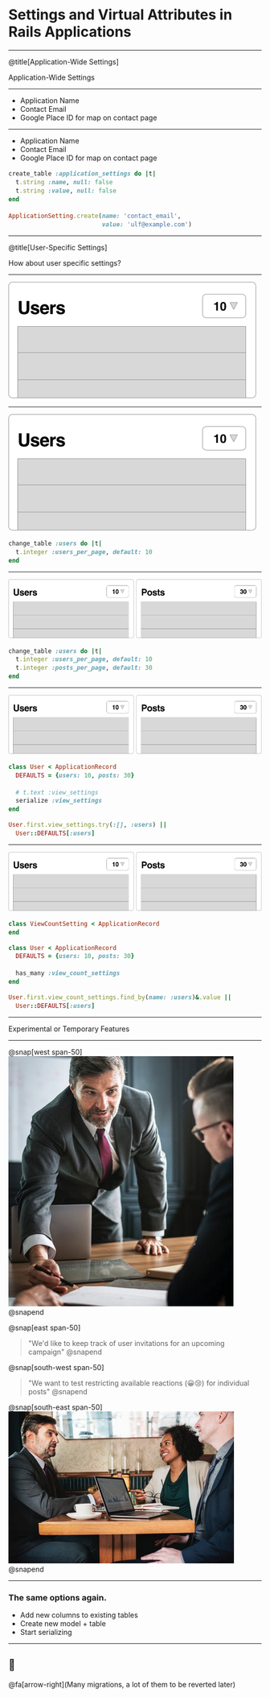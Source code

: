 # Settings and Virtual Attributes in Rails Applications

---

@title[Application-Wide Settings]

Application-Wide Settings

---

* Application Name
* Contact Email
* Google Place ID for map on contact page

---

* Application Name
* Contact Email
* Google Place ID for map on contact page

```ruby
create_table :application_settings do |t|
  t.string :name, null: false
  t.string :value, null: false
end

ApplicationSetting.create(name: 'contact_email', 
                          value: 'ulf@example.com')
```

---

@title[User-Specific Settings]

How about user specific settings?

---

![](assets/images/user-list.png)

---

![](assets/images/user-list.png)

```ruby
change_table :users do |t|
  t.integer :users_per_page, default: 10
end
```

---

![](assets/images/sa-lists.png)

```ruby
change_table :users do |t|
  t.integer :users_per_page, default: 10
  t.integer :posts_per_page, default: 30
end
```

---

![](assets/images/sa-lists.png)

```ruby
class User < ApplicationRecord
  DEFAULTS = {users: 10, posts: 30}

  # t.text :view_settings
  serialize :view_settings
end
```

```ruby
User.first.view_settings.try(:[], :users) || 
  User::DEFAULTS[:users]
```

---

![](assets/images/sa-lists.png)

```ruby
class ViewCountSetting < ApplicationRecord
end
```

```ruby
class User < ApplicationRecord
  DEFAULTS = {users: 10, posts: 30}

  has_many :view_count_settings
end
```

```ruby
User.first.view_count_settings.find_by(name: :users)&.value || 
  User::DEFAULTS[:users]
```

---

Experimental or Temporary Features

---

@snap[west span-50]
![](assets/images/manager1.png)
@snapend

@snap[east span-50]
> "We'd like to keep track of user invitations for an upcoming campaign"
@snapend

@snap[south-west span-50]
> "We want to test restricting available reactions (😀😢) for individual posts" 
@snapend

@snap[south-east span-50]
![](assets/images/manager2.png)
@snapend

---

### The same options again.

* Add new columns to existing tables
* Create new model + table
* Start serializing

---

## 🤔

@fa[arrow-right](Many migrations, a lot of them to be reverted later)

